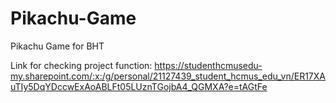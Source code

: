 # Pikachu-Game
Pikachu Game for BHT

Link for checking project function:
https://studenthcmusedu-my.sharepoint.com/:x:/g/personal/21127439_student_hcmus_edu_vn/ER17XAuTIy5DqYDccwExAoABLFt05LUznTGojbA4_QGMXA?e=tAGtFe